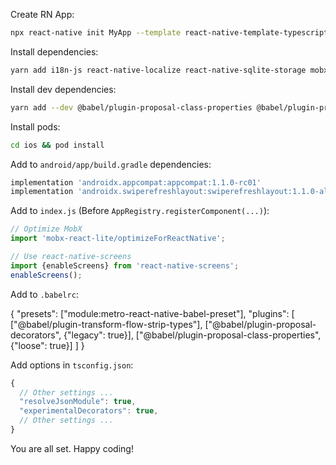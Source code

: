 Create RN App:

```bash
npx react-native init MyApp --template react-native-template-typescript
```

Install dependencies:

```bash
yarn add i18n-js react-native-localize react-native-sqlite-storage mobx mobx-react-lite react-native-svg react-navigation react-native-reanimated react-native-gesture-handler react-native-screens react-navigation-tabs
```

Install dev dependencies:
```bash
yarn add --dev @babel/plugin-proposal-class-properties @babel/plugin-proposal-decorators @types/react-native-sqlite-storage @types/i18n-js
```

Install pods:
```bash
cd ios && pod install
```

Add to `android/app/build.gradle` dependencies:
```gradle
implementation 'androidx.appcompat:appcompat:1.1.0-rc01'
implementation 'androidx.swiperefreshlayout:swiperefreshlayout:1.1.0-alpha02'
```

Add to `index.js` (Before `AppRegistry.registerComponent(...)`):
```javascript
// Optimize MobX
import 'mobx-react-lite/optimizeForReactNative';

// Use react-native-screens
import {enableScreens} from 'react-native-screens';
enableScreens();
```

Add to `.babelrc`:

{
  "presets": ["module:metro-react-native-babel-preset"],
  "plugins": [
    ["@babel/plugin-transform-flow-strip-types"],
    ["@babel/plugin-proposal-decorators", {"legacy": true}],
    ["@babel/plugin-proposal-class-properties", {"loose": true}]
  ]
}

Add options in `tsconfig.json`:
```javascript
{
  // Other settings ...
  "resolveJsonModule": true,
  "experimentalDecorators": true,
  // Other settings ...
}
```

You are all set. Happy coding!
